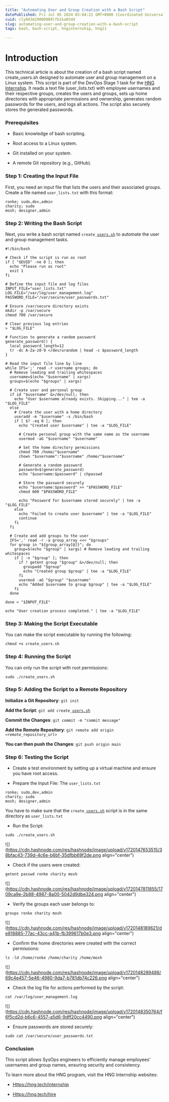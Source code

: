```yaml
---
title: "Automating User and Group Creation with a Bash Script"
datePublished: Fri Jul 05 2024 03:04:21 GMT+0000 (Coordinated Universal Time)
cuid: cly843m29000009lfb1ka0tdd
slug: automating-user-and-group-creation-with-a-bash-script
tags: bash, bash-script, hnginternship, hng11

---
```


# Introduction

This technical article is about the creation of a bash script named create\_users.sh designed to automate user and group management on a Linux system. This script is part of the DevOps Stage 1 task for the [HNG Internship](Https://hng.tech/internship). It reads a text file (user\_lists.txt) with employee usernames and their respective groups, creates the users and groups, sets up home directories with appropriate permissions and ownership, generates random passwords for the users, and logs all actions. The script also securely stores the generated passwords.

### Prerequisites

* Basic knowledge of bash scripting.
    
* Root access to a Linux system.
    
* Git installed on your system.
    
* A remote Git repository (e.g., GitHub).
    

### Step 1: Creating the Input File

First, you need an input file that lists the users and their associated groups. Create a file named `user_lists.txt` with this format:

```basic
ronke; sudo,dev,admin
charity; sudo
mosh; designer,admin
```

### Step 2: Writing the Bash Script

Next, you write a bash script named `create_`[`users.sh`](http://users.sh) to automate the user and group management tasks.

```basic
#!/bin/bash

# Check if the script is run as root
if [ "$EUID" -ne 0 ]; then
  echo "Please run as root"
  exit 1
fi

# Define the input file and log files
INPUT_FILE="user_lists.txt"
LOG_FILE="/var/log/user_management.log"
PASSWORD_FILE="/var/secure/user_passwords.txt"

# Ensure /var/secure directory exists
mkdir -p /var/secure
chmod 700 /var/secure

# Clear previous log entries
> "$LOG_FILE"

# Function to generate a random password
generate_password() {
  local password_length=12
  tr -dc A-Za-z0-9 </dev/urandom | head -c $password_length
}

# Read the input file line by line
while IFS=';' read -r username groups; do
  # Remove leading and trailing whitespaces
  username=$(echo "$username" | xargs)
  groups=$(echo "$groups" | xargs)

  # Create user and personal group
  if id "$username" &>/dev/null; then
    echo "User $username already exists. Skipping..." | tee -a "$LOG_FILE"
  else
    # Create the user with a home directory
    useradd -m "$username" -s /bin/bash
    if [ $? -eq 0 ]; then
      echo "Created user $username" | tee -a "$LOG_FILE"

      # Create personal group with the same name as the username
      usermod -aG "$username" "$username"

      # Set the home directory permissions
      chmod 700 /home/"$username"
      chown "$username":"$username" /home/"$username"

      # Generate a random password
      password=$(generate_password)
      echo "$username:$password" | chpasswd

      # Store the password securely
      echo "$username:$password" >> "$PASSWORD_FILE"
      chmod 600 "$PASSWORD_FILE"

      echo "Password for $username stored securely" | tee -a "$LOG_FILE"
    else
      echo "Failed to create user $username" | tee -a "$LOG_FILE"
      continue
    fi
  fi

  # Create and add groups to the user
  IFS=',' read -r -a group_array <<< "$groups"
  for group in "${group_array[@]}"; do
    group=$(echo "$group" | xargs) # Remove leading and trailing whitespaces
    if [ -n "$group" ]; then
      if ! getent group "$group" &>/dev/null; then
        groupadd "$group"
        echo "Created group $group" | tee -a "$LOG_FILE"
      fi
      usermod -aG "$group" "$username"
      echo "Added $username to group $group" | tee -a "$LOG_FILE"
    fi
  done

done < "$INPUT_FILE"

echo "User creation process completed." | tee -a "$LOG_FILE"
```

### Step 3: Making the Script Executable

You can make the script executable by running the following:

```basic
chmod +x create_users.sh
```

### Step 4: Running the Script

You can only run the script with root permissions:

```basic
sudo ./create_users.sh
```

### Step 5: Adding the Script to a Remote Repository

**Initialize a Git Repository**: `git init`

**Add the Script**: `git add create_`[`users.sh`](http://users.sh)

**Commit the Changes**: `git commit -m "commit message"`

**Add the Remote Repository**: `git remote add origin <remote_repository_url>`

**You can then push the Changes**: `git push origin main`

### Step 6: Testing the Script

* Create a test environment by setting up a virtual machine and ensure you have root access.
    
* Prepare the Input File: The `user_lists.txt`
    

```basic
ronke; sudo,dev,admin
charity; sudo
mosh; designer,admin
```

You have to make sure that the `create_`[`users.sh`](http://users.sh) script is in the same directory as `user_lists.txt`

* Run the Script:
    

```basic
sudo ./create_users.sh
```

![](https://cdn.hashnode.com/res/hashnode/image/upload/v1720147653515/38bfac43-739d-4c6e-b6bf-35dfbb69f2de.png align="center")

* Check if the users were created:
    

```basic
getent passwd ronke charity mosh
```

![](https://cdn.hashnode.com/res/hashnode/image/upload/v1720147811855/1709ca9e-2b88-4987-8a00-5042d9dbe324.png align="center")

* Verify the groups each user belongs to:
    

```basic
groups ronke charity mosh
```

![](https://cdn.hashnode.com/res/hashnode/image/upload/v1720148189621/de818885-77ac-43cc-a41b-fb399617b0e3.png align="center")

* Confirm the home directories were created with the correct permissions:
    

```basic
ls -ld /home/ronke /home/charity /home/mosh
```

![](https://cdn.hashnode.com/res/hashnode/image/upload/v1720148289486/69c4e457-5e46-4980-9da7-b781db74c226.png align="center")

* Check the log file for actions performed by the script:
    

```basic
cat /var/log/user_management.log
```

![](https://cdn.hashnode.com/res/hashnode/image/upload/v1720148350764/f6f5cd2d-b6c6-4557-a5d6-9dff20cc4490.png align="center")

* Ensure passwords are stored securely:
    

```basic
sudo cat /var/secure/user_passwords.txt
```

### **Conclusion**

This script allows SysOps engineers to efficiently manage employees' usernames and group names, ensuring security and consistency.

To learn more about the HNG program, visit the HNG Internship websites:

* [Https://hng.tech/internship](Https://hng.tech/internship)
    
* [Https://hng.tech/hire](Https://hng.tech/hire)